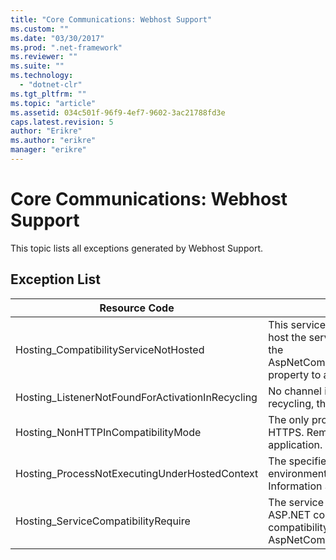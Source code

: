 ```yaml
---
title: "Core Communications: Webhost Support"
ms.custom: ""
ms.date: "03/30/2017"
ms.prod: ".net-framework"
ms.reviewer: ""
ms.suite: ""
ms.technology: 
  - "dotnet-clr"
ms.tgt_pltfrm: ""
ms.topic: "article"
ms.assetid: 034c501f-96f9-4ef7-9602-3ac21788fd3e
caps.latest.revision: 5
author: "Erikre"
ms.author: "erikre"
manager: "erikre"
---
```

# Core Communications: Webhost Support
This topic lists all exceptions generated by Webhost Support.  
  
## Exception List  
  
|Resource Code|Resource String|  
|-------------------|---------------------|  
|Hosting_CompatibilityServiceNotHosted|This service requires ASP.NET compatibility. It must also be hosted in IIS. Either host the service in IIS with ASP.NET compatibility turned on in Web.config or set the AspNetCompatibilityRequirementsAttribute.AspNetCompatibilityRequirementsMode property to a value other than Required.|  
|Hosting_ListenerNotFoundForActivationInRecycling|No channel is actively listening at the specified address. If an application is recycling, the service is closed.|  
|Hosting_NonHTTPInCompatibilityMode|The only protocols that are supported under ASP.NET compatibility are HTTP and HTTPS. Remove the specified endpoint or disable ASP.NET compatibility for the application.|  
|Hosting_ProcessNotExecutingUnderHostedContext|The specified hosting processcannot be invoked within the current hosting environment. This API requires that the calling application be hosted in Internet Information Services or Windows Process Activation Service.|  
|Hosting_ServiceCompatibilityRequire|The service cannot be activated because it requires ASP.NET compatibility. ASP.NET compatibility is not enabled for this application. Either enable ASP.NET compatibility in Web.config file or set the AspNetCompatibilityRequirementsAttribute.AspNetCompatibility.|

